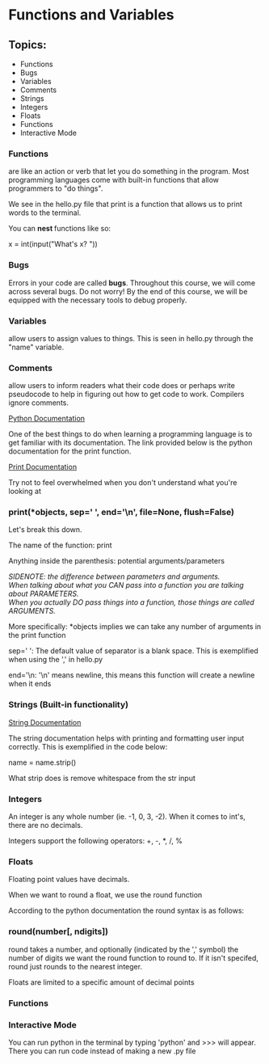 # Functions and Variables

<h2>Topics:</h2>
<ul>
    <li>Functions </li>
    <li> Bugs </li>
    <li> Variables </li>
    <li> Comments </li>
    <li> Strings </li>
    <li> Integers </li>
    <li> Floats </li>
    <li> Functions </li>
    <li> Interactive Mode </li>
</ul>
<h3>Functions</h3> are like an action or verb that let you do something in the program. Most programming languages come with built-in functions that allow programmers to "do things". <br/>

We see in the hello.py file that print is a function that allows us to print words to the terminal. 

You can <strong> nest </strong> functions like so:

x = int(input("What's x? "))


<h3> Bugs </h3>
Errors in your code are called <strong>bugs</strong>. Throughout this course, we will come across several bugs. Do not worry! By the end of this course, we will be equipped with the necessary tools to debug properly. 


<h3>Variables</h3> allow users to assign values to things. This is seen in hello.py through the "name" variable. 

<h3>Comments</h3> allow users to inform readers what their code does or perhaps write pseudocode to help in figuring out how to get code to work. Compilers ignore comments. 


[Python Documentation](https://docs.python.org)

One of the best things to do when learning a programming language is to get familiar with its documentation. The link provided below is the python documentation for the print function. <br/>

[Print Documentation](https://docs.python.org/3/library/functions.html?highlight=print#print)

Try not to feel overwhelmed when you don't understand what you're looking at

<h3> print(*objects, sep=' ', end='\n', file=None, flush=False) </h3>

Let's break this down.

The name of the function: print

Anything inside the parenthesis: potential arguments/parameters

<em>SIDENOTE: the difference between parameters and arguments. <br/>
When talking about what you CAN pass into a function you are talking about PARAMETERS. <br/>
When you actually DO pass things into a function, those things are called ARGUMENTS. <br/> </em>


More specifically: *objects implies we can take any number of arguments in the print function

sep=' ': The default value of separator is a blank space. This is exemplified when using the ',' in hello.py

end='\n\: '\n' means newline, this means this function will create a newline when it ends


<h3> Strings (Built-in functionality) </h3>

[String Documentation](https://docs.python.org/3/library/string.html)

The string documentation helps with printing and formatting user input correctly. 
This is exemplified in the code below:

name = name.strip()

What strip does is remove whitespace from the str input 

<h3> Integers </h3>
An integer is any whole number (ie. -1, 0, 3, -2). When it comes to int's, there are no decimals. 

Integers support the following operators: +, -, *, /, %

<h3> Floats </h3>
Floating point values have decimals.

When we want to round a float, we use the round function

According to the python documentation the round syntax is as follows:

<h3> round(number[, ndigits]) </h3>

round takes a number, and optionally (indicated by the
',' symbol) the number of digits we want the round function to round to. If it isn't specifed, round just rounds to the nearest integer.

Floats are limited to a specific amount of decimal points

<h3> Functions </h3>


<h3> Interactive Mode </h3>

You can run python in the terminal by typing 'python' and >>> will appear.
There you can run code instead of making a new .py file